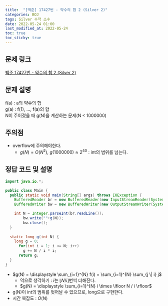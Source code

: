```yaml
---
title:  "[백준] 17427번 - 약수의 합 2 (Silver 2)"
categories: BOJ
tags: Silver 수학 소수
date: 2022-05-24 01:00
last_modified_at: 2022-05-24
toc: true
toc_sticky: true
---
```


## 문제 링크

[백준 17427번 - 약수의 합 2 (Silver 2)](https://www.acmicpc.net/problem/17427)

## 문제 설명

f(a) : a의 약수의 합  
g(a) : f(1), ..., f(a)의 합  
N이 주어졌을 때 g(N)을 계산하는 문제(N < 1000000)

## 주의점

- overflow에 주의해야한다.  
  - $g(N) = O(N^2)$, $g(1000000) \approx 2^{40}$ : int의 범위를 넘는다.

## 정답 코드 및 설명

```java
import java.io.*;

public class Main {
  public static void main(String[] args) throws IOException {
    BufferedReader br = new BufferedReader(new InputStreamReader(System.in));
    BufferedWriter bw = new BufferedWriter(new OutputStreamWriter(System.out));

    int N = Integer.parseInt(br.readLine());
        bw.write(""+g(N));
        bw.close();
  }
    
  static long g(int N) {
    long g = 0;
      for(int i = 1; i <= N; i++)
        g += N / i * i;
      return g;
  }
}
```

- $g(N) = \displaystyle \sum_{i=1}^{N} f(i) = \sum_{i=1}^{N} \sum_{j \| i} j$
  - 역으로 생각하기 : $i$는 $\lfloor N / i\rfloor$번씩 더해진다.
  - $g(N) = \displaystyle \sum_{i=1}^{N} i \times \lfloor N / i \rfloor$
- g(N)이 int의 범위를 벗어날 수 있으므로, long으로 구현한다.
- 시간 복잡도 : $O(N)$
